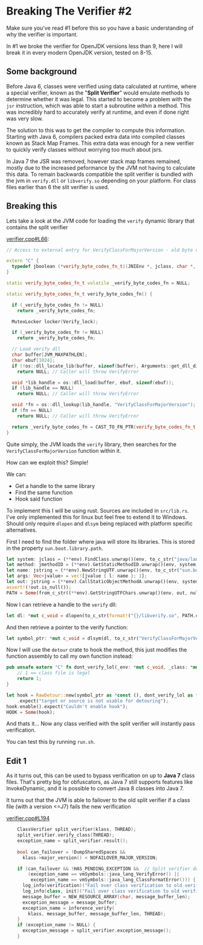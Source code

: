 # Breaking The Verifier #2

Make sure you've read #1 before this so you have a basic understanding of why the verifier is important.

In #1 we broke the verifier for OpenJDK versions less than 9, here I will break it in every modern OpenJDK version, tested on 8-15.

## Some background

Before Java 6, classes were verified using data calculated at runtime, where a special verifier, known as the "**Split Verifier**" would emulate methods to determine whether it was legal.
This started to become a problem with the `jsr` instruction, which was able to start a subroutine *within* a method. 
This was incredibly hard to accurately verify at runtime, and even if done right was very slow.

The solution to this was to get the compiler to compute this information. 
Starting with Java 6, compilers packed extra data into compiled classes known as Stack Map Frames.
This extra data was enough for a new verifier to quickly verify classes without worrying too much about jsrs.

In Java 7 the JSR was removed, however stack map frames remained, mostly due to the increased peformance by the JVM not having to calculate this data.
To remain backwards compatible the split verifier is bundled with the jvm in `verify.dll` or `libverify.so` depending on your platform.
For class files earlier than 6 the slit verifier is used.

## Breaking this

Lets take a look at the JVM code for loading the `verify` dynamic library that contains the split verifier

[verifier.cpp#L66](https://github.com/openjdk/jdk/blob/976acddeb5a8df1e868269787c023306aad3fe4a/src/hotspot/share/classfile/verifier.cpp#L66):
```C++
// Access to external entry for VerifyClassForMajorVersion - old byte code verifier

extern "C" {
  typedef jboolean (*verify_byte_codes_fn_t)(JNIEnv *, jclass, char *, jint, jint);
}

static verify_byte_codes_fn_t volatile _verify_byte_codes_fn = NULL;

static verify_byte_codes_fn_t verify_byte_codes_fn() {

  if (_verify_byte_codes_fn != NULL)
    return _verify_byte_codes_fn;

  MutexLocker locker(Verify_lock);

  if (_verify_byte_codes_fn != NULL)
    return _verify_byte_codes_fn;

  // Load verify dll
  char buffer[JVM_MAXPATHLEN];
  char ebuf[1024];
  if (!os::dll_locate_lib(buffer, sizeof(buffer), Arguments::get_dll_dir(), "verify"))
    return NULL; // Caller will throw VerifyError

  void *lib_handle = os::dll_load(buffer, ebuf, sizeof(ebuf));
  if (lib_handle == NULL)
    return NULL; // Caller will throw VerifyError

  void *fn = os::dll_lookup(lib_handle, "VerifyClassForMajorVersion");
  if (fn == NULL)
    return NULL; // Caller will throw VerifyError

  return _verify_byte_codes_fn = CAST_TO_FN_PTR(verify_byte_codes_fn_t, fn);
}
```

Quite simply, the JVM loads the `verify` library, then searches for the `VerifyClassForMajorVersion` function within it.

How can we exploit this?
Simple!

We can:
- Get a handle to the same library
- Find the same function
- Hook said function

To implement this I will be using rust. Sources are included in `src/lib.rs`. 
I've only implemented this for linux but feel free to extend it to Windows. Should only require `dlopen` and `dlsym` being replaced with platform specific alternatives.

First I need to find the folder where java will store its libraries. This is stored in the property `sun.boot.library.path`.
```Rust
let system: jclass = (**env).FindClass.unwrap()(env, to_c_str("java/lang/System"));
let method: jmethodID = (**env).GetStaticMethodID.unwrap()(env, system, to_c_str("getProperty"), to_c_str("(Ljava/lang/String;)Ljava/lang/String;"));
let name: jstring = (**env).NewStringUTF.unwrap()(env, to_c_str("sun.boot.library.path"));
let args: Vec<jvalue> = vec![jvalue { l: name }; 1];
let out: jstring = (**env).CallStaticObjectMethodA.unwrap()(env, system, method, args.as_ptr());
assert!(!out.is_null());
PATH = Some(from_c_str((**env).GetStringUTFChars.unwrap()(env, out, null_mut())));
```

Now I can retrieve a handle to the `verify` dll:
```Rust
let dl: *mut c_void = dlopen(to_c_str(format!("{}/libverify.so", PATH.clone().unwrap())), RTLD_LAZY);
```

And then retrieve a pointer to the verify function:
```Rust
let symbol_ptr: *mut c_void = dlsym(dl, to_c_str("VerifyClassForMajorVersion"));
```

Now I will use the `detour` crate to hook the method, this just modifies the function assembly to call my own function instead:
```Rust
pub unsafe extern "C" fn dont_verify_lol(_env: *mut c_void, _class: *mut c_void, _buffer: *mut c_char, _len: c_int, _major_version: c_int) -> c_uchar {
	// 1 == class file is legal
	return 1;
}

let hook = RawDetour::new(symbol_ptr as *const (), dont_verify_lol as *const ())
	.expect("target or source is not usable for detouring");
hook.enable().expect("Couldn't enable hook");
HOOK = Some(hook);
```

And thats it... Now any class verified with the split verifier will instantly pass verification.

You can test this by running `run.sh`.


## Edit 1

As it turns out, this can be used to bypass verification on up to **Java 7** class files. That's pretty big for obfuscators, as Java 7 still supports features like InvokeDynamic, and it is possible to convert Java 8 classes into Java 7.

It turns out that the JVM is able to failover to the old split verifier if a class file (with a version <=J7) fails the new verification

[verifier.cpp#L194](https://github.com/openjdk/jdk/blob/976acddeb5a8df1e868269787c023306aad3fe4a/src/hotspot/share/classfile/verifier.cpp#L194)
```C++
    ClassVerifier split_verifier(klass, THREAD);
    split_verifier.verify_class(THREAD);
    exception_name = split_verifier.result();
	
    bool can_failover = !DumpSharedSpaces &&
      klass->major_version() < NOFAILOVER_MAJOR_VERSION;

    if (can_failover && !HAS_PENDING_EXCEPTION &&  // Split verifier doesn't set PENDING_EXCEPTION for failure
        (exception_name == vmSymbols::java_lang_VerifyError() ||
         exception_name == vmSymbols::java_lang_ClassFormatError())) {
      log_info(verification)("Fail over class verification to old verifier for: %s", klass->external_name());
      log_info(class, init)("Fail over class verification to old verifier for: %s", klass->external_name());
      message_buffer = NEW_RESOURCE_ARRAY(char, message_buffer_len);
      exception_message = message_buffer;
      exception_name = inference_verify(
        klass, message_buffer, message_buffer_len, THREAD);
    }
    if (exception_name != NULL) {
      exception_message = split_verifier.exception_message();
    }
```


